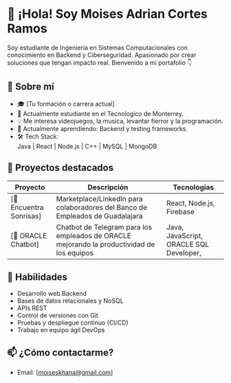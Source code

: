 # 👋 ¡Hola! Soy Moises Adrian Cortes Ramos

Soy estudiante de Ingenieria en Sistemas Computacionales con conocimiento en Backend y Ciberseguridad. Apasionado por crear soluciones que tengan impacto real. Bienvenido a mi portafolio 👇

## 🚀 Sobre mí

- 🎓 [Tu formación o carrera actual]
- 💼 Actualmente estudiante en el Tecnologico de Monterrey.
- 💡 Me interesa videojuegos, la musica, levantar fierror y la programación.
- 🌱 Actualmente aprendiendo: Backend y testing frameworks.
- 🛠️ Tech Stack:  
  Java | React | Node.js | C++ | MySQL | MongoDB

## 📂 Proyectos destacados

| Proyecto | Descripción | Tecnologías |
|---------|-------------|-------------|
| [🔗 Encuentra Sonrisas] | Marketplace/LinkedIn para colaboradores del Banco de Empleados de Guadalajara | React, Node.js, Firebase |
| [🔗 ORACLE Chatbot] | Chatbot de Telegram para los empleados de ORACLE mejorando la productividad de los equipos | Java, JavaScript, ORACLE SQL Developer,  |

## 🧠 Habilidades

- Desarrollo web Backend
- Bases de datos relacionales y NoSQL
- APIs REST
- Control de versiones con Git
- Pruebas y despliegue continuo (CI/CD)
- Trabajo en equipo ágil DevOps

## 📫 ¿Cómo contactarme?

- Email: [moiseskhana@gmail.com]

